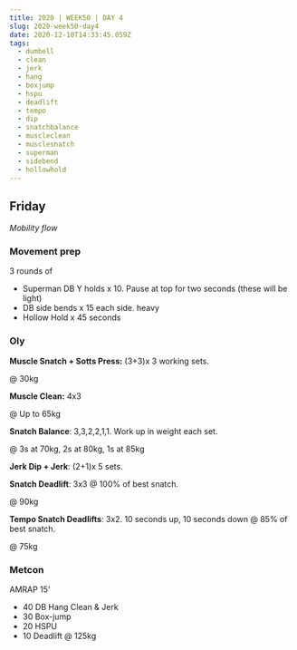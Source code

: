 ```yaml
---
title: 2020 | WEEK50 | DAY 4
slug: 2020-week50-day4
date: 2020-12-18T14:33:45.059Z
tags:
  - dumbell
  - clean
  - jerk
  - hang
  - boxjump
  - hspu
  - deadlift
  - tempo
  - dip
  - snatchbalance
  - muscleclean
  - musclesnatch
  - superman
  - sidebend
  - hollowhold
---
```

## Friday

*Mobility flow*

### Movement prep

3 rounds of

* Superman DB Y holds x 10. Pause at top for two seconds (these will be light)
* DB side bends x 15 each side. heavy
* Hollow Hold x 45 seconds

### Oly

**Muscle Snatch + Sotts Press:** (3+3)x 3 working sets.

@ 30kg

**Muscle Clean:** 4x3

@ Up to 65kg

**Snatch Balance**: 3,3,2,2,1,1. Work up in weight each set.

@ 3s at 70kg, 2s at 80kg, 1s at 85kg

**Jerk Dip + Jerk**: (2+1)x 5 sets.

**Snatch Deadlift**: 3x3 @ 100% of best snatch.

@ 90kg

**Tempo Snatch Deadlifts**: 3x2. 10 seconds up, 10 seconds down @ 85% of best snatch.

@ 75kg

### Metcon

AMRAP 15'

* 40 DB Hang Clean & Jerk
* 30 Box-jump
* 20 HSPU
* 10 Deadlift @ 125kg